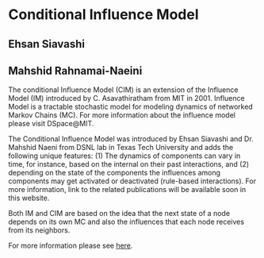 # Conditional Influence Model

## Ehsan Siavashi
## Mahshid Rahnamai-Naeini

The conditional Influence Model (CIM) is an extension of the Influence Model (IM) introduced by C. Asavathiratham from MIT in 2001. Influence Model is a tractable stochastic model for modeling dynamics of networked Markov Chains (MC). For more information about the influence model please visit DSpace@MIT.

The Conditional Influence Model was introduced by Ehsan Siavashi and Dr. Mahshid Naeni from DSNL lab in Texas Tech University and adds the following unique features: (1) The dynamics of components can vary in time, for instance, based on the internal on their past interactions, and (2) depending on the state of the components the influences among components may get activated or deactivated (rule-based interactions). For more information, link to the related publications will be available soon in this website.

Both IM and CIM are based on the idea that the next state of a node depends on its own MC and also the influences that each node receives from its neighbors.

For more information please see [here](https://ehsansiavashi.shinyapps.io/ComNet-app/).
